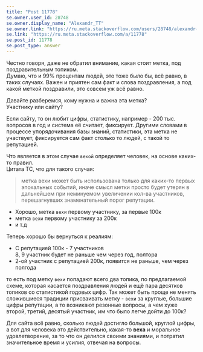 ```yaml
---
title: "Post 11778"
se.owner.user_id: 28748
se.owner.display_name: "Alexandr_TT"
se.owner.link: "https://ru.meta.stackoverflow.com/users/28748/alexandr-tt"
se.link: "https://ru.meta.stackoverflow.com/a/11778"
se.post_id: 11778
se.post_type: answer
---
```

<p>Честно говоря, даже не обратил внимание, какая стоит метка, под поздравительным топиком.<br />
Думаю, что и 99% процентам  людей, это тоже было бы, всё равно, в таких случаях. Важен и приятен сам факт и слова поздравления, а под какой меткой поздравили, это совсем уж всё равно.</p>
<p>Давайте разберемся, кому нужна и важна эта метка?<br />
Участнику или сайту?</p>
<p>Если сайту, то он любит  цифры, статистику, например - 200 тыс. вопросов в год и система её считает, фиксирует. Другими словами в процессе упорядочивания базы знаний, статистики, эта метка не участвует, фиксируется сам факт  столько то людей, с такой то репутацией.</p>
<p>Что является в этом случае <code>вехой</code> определяет человек, на основе каких-то правил.<br />
Цитата ТС, что для такого случая:</p>
<blockquote>
<p>метка вехи может быть использована только для каких-то первых
эпохальных событий, иначе смысл метки просто будет утерян в дальнейшем
при неминуемом увеличении кол-ва участников, перешагнувших
знаменательный порог репутации.</p>
</blockquote>
<ul>
<li>Хорошо, метка <code>вехи</code> первому участнику, за первые 100к</li>
<li>метка <code>вехи</code> первому участнику за 200к</li>
<li>и т.д</li>
</ul>
<p>Теперь хорошо бы вернуться к реалиям:</p>
<ul>
<li>С репутацией 100к - 7 участников<br />
8, 9 участник будет не раньше чем через год, полтора</li>
<li>2-ой участник с репутацией 200к, появится не раньше, чем через
полгода</li>
</ul>
<p>то есть под метку <code>вехи</code> попадают всего два топика, по предлагаемой схеме, которая  касается поздравления людей и ещё пара десятков топиков со статистикой годовых цифр.
Так может быть проще не менять сложившиеся традиции присваивать метку - <code>вехи</code> за круглые, большие цифры репутации, а то возникают резонные вопросы, а чем хуже второй, третий, десятый участник, им что было легче дойти до 100к?</p>
<p>Для сайта всё равно, сколько людей достигло большой, круглой цифры, а вот для человека это действительно, какая-то <strong>веха</strong> и моральное удовлетворение, за то что он делился своими знаниями, и потратил значительное время и усилия, отвечая на вопросы.</p>
